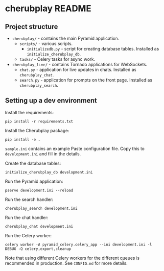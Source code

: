 cherubplay README
==================

Project structure
-----------------

* `cherubplay/` - contains the main Pyramid application.
  * `scripts/` - various scripts.
    * `initializedb.py` - script for creating database tables. Installed as `initialize_cherubplay_db`.
  * `tasks/` - Celery tasks for async work.
* `cherubplay_live/` - contains Tornado applications for WebSockets.
  * `chat.py` - application for live updates in chats. Installed as `cherubplay_chat`.
  * `search.py` - application for prompts on the front page. Installed as `cherubplay_search`.

Setting up a dev environment
----------------------------

Install the requirements:

    pip install -r requirements.txt

Install the Cherubplay package:

    pip install -e .

`sample.ini` contains an example Paste configuration file. Copy this to `development.ini` and fill in the details.

Create the database tables:

    initialize_cherubplay_db development.ini

Run the Pyramid application:

    pserve development.ini --reload

Run the search handler:

    cherubplay_search development.ini

Run the chat handler:

    cherubplay_chat development.ini

Run the Celery worker:

    celery worker -A pyramid_celery.celery_app --ini development.ini -l DEBUG -Q celery,export,cleanup

Note that using different Celery workers for the different queues is recommended in production. See `CONFIG.md` for more details.
